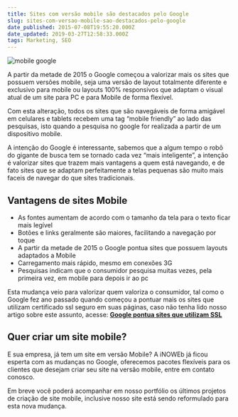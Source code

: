 ```yaml
---
title: Sites com versão mobile são destacados pelo Google
slug: sites-com-versao-mobile-sao-destacados-pelo-google
date_published: 2015-07-08T19:55:20.000Z
date_updated: 2019-03-27T12:58:33.000Z
tags: Marketing, SEO
---
```


![mobile google](https://blog.inoweb.com.br/content/images/2015/07/mobile-google.jpg)

A partir da metade de 2015 o Google começou a valorizar mais os sites que possuem versões mobile, seja uma versão de layout totalmente diferente e exclusivo para mobile ou layouts 100% responsivos que adaptam o visual atual de um site para PC e para Mobile de forma flexível.

Com esta alteração, todos os sites que são navegáveis de forma amigável em celulares e tablets recebem uma tag “mobile friendly” ao lado das pesquisas, isto quando a pesquisa no google for realizada a partir de um dispositivo mobile.

A intenção do Google é interessante, sabemos que a algum tempo o robô do gigante de busca tem se tornado cada vez “mais inteligente”, a intenção é valorizar sites que trazem mais vantagens a quem está navegando, e de fato sites que se adaptam perfeitamente a telas pequenas são muito mais faceis de navegar do que sites tradicionais.

## Vantagens de sites Mobile

- As fontes aumentam de acordo com o tamanho da tela para o texto ficar mais legível
- Botões e links geralmente são maiores, facilitando a navegação por toque
- A partir da metade de 2015 o Google pontua sites que possuem layouts adaptados a Mobile
- Carregamento mais rápido, mesmo em conexões 3G
- Pesquisas indicam que o consumidor pesquisa muitas vezes, pela primeira vez, em mobile para depois ir ao pc

Esta mudança veio para valorizar quem valoriza o consumidor, tal como o Google fez ano passado quando começou a pontuar mais os sites que utilizam certificado ssl seguro em suas páginas, caso não tenha lido nosso artigo sobre este assunto, acesse: **[Google pontua sites que utilizam SSL](https://blog.inoweb.com.br/blog/google-pontua-sites-que-utilizam-certificado-ssl/)**

## Quer criar um site mobile?

E sua empresa, já tem um site em versão Mobile? A iNOWEb já ficou esperta com as mudanças no Google, oferecemos pacotes flexíveis para os clientes que desejam criar seu site na versão mobile, entre em contato conosco.

Em breve você poderá acompanhar em nosso portfólio os últimos projetos de criação de site mobile, inclusive nosso site está sendo reformulado para esta nova mudança.
